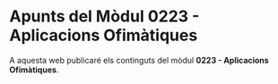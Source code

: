 # Apunts del Mòdul <b>0223 - Aplicacions Ofimàtiques</b>

A aquesta web publicaré els continguts del mòdul **0223 - Aplicacions Ofimàtiques**.

<!-- CFPM-IC10 -->


